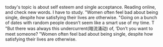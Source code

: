 today's topic is about self esteem and single acceptance. Reading online, and check new words. I have to study.
"Women often feel bad about being single, despite how satisfying their lives are otherwise.
"Going on a bunch of dates with random people doesn’t seem like a smart use of my time. T
"But there was always this undercurrent(暗流涌动) of, ‘Don’t you want to meet someone?
"Women often feel bad about being single, despite how satisfying their lives are otherwise.